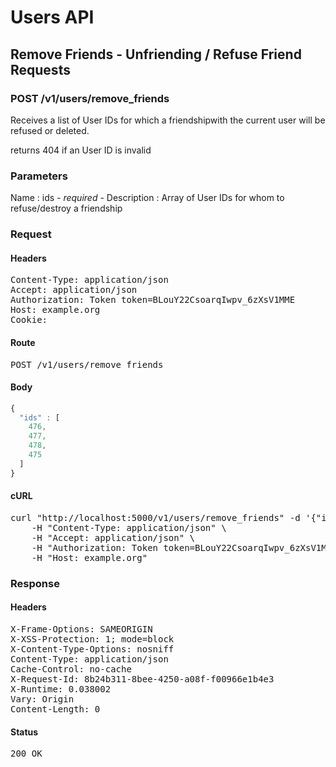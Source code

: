 # Users API

## Remove Friends - Unfriending / Refuse Friend Requests

### POST /v1/users/remove_friends

Receives a list of User IDs for which a friendshipwith the current user will be refused or deleted.

returns 404 if an User ID is invalid

### Parameters

Name : ids *- required -*
Description : Array of User IDs for whom to refuse/destroy a friendship

### Request

#### Headers

<pre>Content-Type: application/json
Accept: application/json
Authorization: Token token=BLouY22CsoarqIwpv_6zXsV1MME
Host: example.org
Cookie: </pre>

#### Route

<pre>POST /v1/users/remove_friends</pre>

#### Body
```javascript
{
  "ids" : [
    476,
    477,
    478,
    475
  ]
}
```


#### cURL

<pre class="request">curl &quot;http://localhost:5000/v1/users/remove_friends&quot; -d &#39;{&quot;ids&quot;:[476,477,478,475]}&#39; -X POST \
	-H &quot;Content-Type: application/json&quot; \
	-H &quot;Accept: application/json&quot; \
	-H &quot;Authorization: Token token=BLouY22CsoarqIwpv_6zXsV1MME&quot; \
	-H &quot;Host: example.org&quot;</pre>

### Response

#### Headers

<pre>X-Frame-Options: SAMEORIGIN
X-XSS-Protection: 1; mode=block
X-Content-Type-Options: nosniff
Content-Type: application/json
Cache-Control: no-cache
X-Request-Id: 8b24b311-8bee-4250-a08f-f00966e1b4e3
X-Runtime: 0.038002
Vary: Origin
Content-Length: 0</pre>

#### Status

<pre>200 OK</pre>

